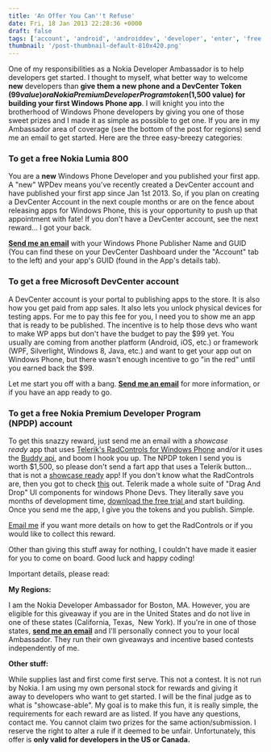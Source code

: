 ```yaml
---
title: 'An Offer You Can''t Refuse'
date: Fri, 18 Jan 2013 22:28:36 +0000
draft: false
tags: ['account', 'android', 'androiddev', 'developer', 'enter', 'free phone', 'giveaway', 'iOS', 'iosdev', 'microsoft', 'nokia', 'Nokia official', 'premium', 'resources', 'roiddev', 'software', 'sweet prizes', 'windows phone']
thumbnail: '/post-thumbnail-default-810x420.png'
---
```


One of my responsibilities as a Nokia Developer Ambassador is to help developers get started. I thought to myself, what better way to welcome **new** developers than **give them a new phone and a DevCenter Token ($99 value) or a Nokia Premium Developer Program token ($1,500 value) for building your first Windows Phone app**. I will knight you into the brotherhood of Windows Phone developers by giving you one of those sweet prizes and I made it as simple as possible to get one. If you are in my Ambassador area of coverage (see the bottom of the post for regions) send me an email to get started. Here are the three easy-breezy categories:

### To get a free Nokia Lumia 800

You are a **new** Windows Phone Developer and you published your first app. A "new" WPDev means you've recently created a DevCenter account and have published your first app since Jan 1st 2013. So, if you plan on creating a DevCenter Account in the next couple months or are on the fence about releasing apps for Windows Phone, this is your opportunity to push up that appointment with fate! If you don't have a DevCenter account, see the next reward... I got your back.

**[Send me an email](http://nokiawpdev.wordpress.com/about/)** with your Windows Phone Publisher Name and GUID (You can find these on your DevCenter Dashboard under the "Account" tab to the left) and your app's GUID (found in the App's details tab).

### To get a free Microsoft DevCenter account

A DevCenter account is your portal to publishing apps to the store. It is also how you get paid from app sales. It also lets you unlock physical devices for testing apps. For me to pay this fee for you, I need you to show me an app that is ready to be published. The incentive is to help those devs who want to make WP apps but don't have the budget to pay the $99 yet. You usually are coming from another platform (Android, iOS, etc.) or framework (WPF, Silverlight, Windows 8, Java, etc.) and want to get your app out on Windows Phone, but there wasn't enough incentive to go "in the red" until you earned back the $99.

Let me start you off with a bang. **[Send me an email](http://nokiawpdev.wordpress.com/about/)** for more information, or if you have an app ready to go.

### To get a free Nokia Premium Developer Program (NPDP) account

To get this snazzy reward, just send me an email with a _showcase ready_ app that uses [Telerik's RadControls for Windows Phone](http://www.telerik.com/products/windows-phone.aspx) and/or it uses the [Buddy api](http://buddy.com/developers/), and boom I hook you up. The NPDP token I send you is worth $1,500, so please don't send a fart app that uses a Telerik button... that is not a [showcase ready](http://www.telerik.com/products/windows-phone/getting-started/showcase.aspx) app! If you don't know what the RadControls are, then you got to check [this](http://www.telerik.com/products/windows-phone/overview/all-controls.aspx) out. Telerik made a whole suite of "Drag And Drop" UI components for windows Phone Devs. They literally save you months of development time, [download the free trial ](http://www.telerik.com/download-trial-file.aspx?pid=777)and start building. Once you send me the app, I give you the tokens and you publish. Simple.

[Email me](http://nokiawpdev.wordpress.com/about/) if you want more details on how to get the RadControls or if you would like to collect this reward.

Other than giving this stuff away for nothing, I couldn't have made it easier for you to come on board. Good luck and happy coding!

Important details, please read:

**My Regions:**

I am the Nokia Developer Ambassador for Boston, MA. However, you are eligible for this giveaway if you are in the United States and do not live in one of these states (California, Texas,  New York). If you're in one of those states, [**send me an email**](http://nokiawpdev.wordpress.com/about/) and I'll personally connect you to your local Ambassador. They run their own giveaways and incentive based contests independently of me.

**Other stuff:**

While supplies last and first come first serve. This not a contest. It is not run by Nokia. I am using my own personal stock for rewards and giving it away to developers who want to get started. I will be the final judge as to what is "showcase-able". My goal is to make this fun, it is really simple, the requirements for each reward are as listed. If you have any questions, contact me. You cannot claim two prizes for the same action/submission. I reserve the right to alter a rule if it deemed to be unfair. Unfortunately, this offer is **only valid for developers in the US or Canada.**
